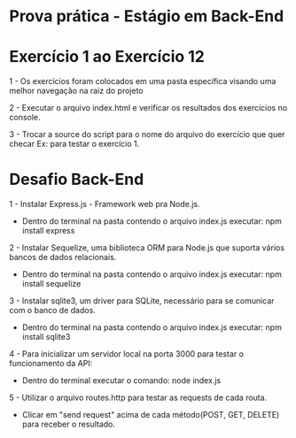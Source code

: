 # Prova prática - Estágio em Back-End

# Exercício 1 ao Exercício 12

1 - Os exercícios foram colocados em uma pasta específica visando uma melhor navegação na raiz do projeto

2 - Executar o arquivo index.html e verificar os resultados dos exercícios no console.

3 - Trocar a source do script para o nome do arquivo do exercício que quer checar 
  Ex: <script src='e1.js'></script> para testar o exercício 1.

# Desafio Back-End

1 - Instalar Express.js - Framework web pra Node.js.
- Dentro do terminal na pasta contendo o arquivo index.js executar: npm install express

2 - Instalar Sequelize, uma biblioteca ORM para Node.js que suporta vários bancos de dados relacionais.
- Dentro do terminal na pasta contendo o arquivo index.js executar: npm install sequelize 

3 - Instalar sqlite3, um driver para SQLite, necessário para se comunicar com o banco de dados.
- Dentro do terminal na pasta contendo o arquivo index.js executar: npm install sqlite3

4 - Para inicializar um servidor local na porta 3000 para testar o funcionamento da API:
- Dentro do terminal executar o comando: node index.js

5 - Utilizar o arquivo routes.http para testar as requests de cada routa. 
-  Clicar em "send request" acima de cada método(POST, GET, DELETE) para receber o resultado.




